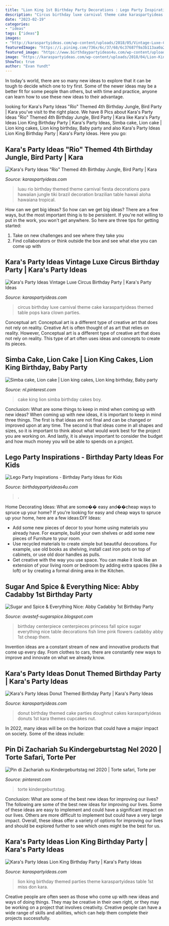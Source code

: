 ```yaml
---
title: "Lion King 1st Birthday Party Decorations : Lego Party Inspirations"
description: "Circus birthday luxe carnival theme cake karaspartyideas themed table pops kara clown parties"
date: "2023-02-19"
categories:
- "ideas"
tags: ["ideas"]
images:
- "http://karaspartyideas.com/wp-content/uploads/2018/05/Vintage-Luxe-Circus-Birthday-Party-via-Karas-Party-Ideas-KarasPartyIdeas.com10.jpeg"
featuredImage: "https://i.pinimg.com/736x/6c/37/68/6c37687f9a3b113aa0a2f3b1c242812e.jpg"
featured_image: "https://www.birthdaypartyideas4u.com/wp-content/uploads/2017/11/Lego-Party.png"
image: "https://karaspartyideas.com/wp-content/uploads/2018/04/Lion-King-Birthday-Party-via-Karas-Party-Ideas-KarasPartyIdeas.com6_.jpeg"
ShowToc: true
author: "Evan Yundt"
---
```



In today's world, there are so many new ideas to explore that it can be tough to decide which one to try first. Some of the newer ideas may be a better fit for some people than others, but with time and practice, anyone can learn how to use these new ideas to their advantage.

	

		
looking for Kara&#039;s Party Ideas &quot;Rio&quot; Themed 4th Birthday Jungle, Bird Party | Kara you've visit to the right place. We have 8 Pics about Kara&#039;s Party Ideas &quot;Rio&quot; Themed 4th Birthday Jungle, Bird Party | Kara like Kara&#039;s Party Ideas Lion King Birthday Party | Kara&#039;s Party Ideas, Simba cake, Lion cake | Lion king cakes, Lion king birthday, Baby party and also Kara&#039;s Party Ideas Lion King Birthday Party | Kara&#039;s Party Ideas. Here you go:
		
    
## Kara&#039;s Party Ideas &quot;Rio&quot; Themed 4th Birthday Jungle, Bird Party | Kara

<img loading=lazy src="http://karaspartyideas.com/wp-content/uploads/2012/06/578148_297075950386738_1438336007_n_600x870.jpg" onerror="this.onerror=null;this.src='https://tse1.mm.bing.net/th?id=OIP.X-tZetMHLXLwh7qag2QcpQHaKv&amp;pid=15.1';" alt="Kara&#039;s Party Ideas &quot;Rio&quot; Themed 4th Birthday Jungle, Bird Party | Kara">

_Source: karaspartyideas.com_

>luau rio birthday themed theme carnival fiesta decorations para hawaiian jungle tiki brazil decoration brazilian table hawaii aloha hawaiana tropical. 

	

How can we get big ideas?
So how can we get big ideas? There are a few ways, but the most important thing is to be persistent. If you're not willing to put in the work, you won't get anywhere. So here are three tips for getting started: 
1. Take on new challenges and see where they take you 
2. Find collaborators or think outside the box and see what else you can come up with 

    
## Kara&#039;s Party Ideas Vintage Luxe Circus Birthday Party | Kara&#039;s Party Ideas

<img loading=lazy src="http://karaspartyideas.com/wp-content/uploads/2018/05/Vintage-Luxe-Circus-Birthday-Party-via-Karas-Party-Ideas-KarasPartyIdeas.com10.jpeg" onerror="this.onerror=null;this.src='https://tse2.mm.bing.net/th?id=OIP.YQMSYrzm-Lh58sn74lIEXwHaLE&amp;pid=15.1';" alt="Kara&#039;s Party Ideas Vintage Luxe Circus Birthday Party | Kara&#039;s Party Ideas">

_Source: karaspartyideas.com_

>circus birthday luxe carnival theme cake karaspartyideas themed table pops kara clown parties. 

	

Conceptual art: Conceptual art is a different type of creative art that does not rely on reality.
Creative Art is often thought of as art that relies on reality. However, Conceptual art is a different type of creative art that does not rely on reality. This type of art often uses ideas and concepts to create its pieces.

    
## Simba Cake, Lion Cake | Lion King Cakes, Lion King Birthday, Baby Party

<img loading=lazy src="https://i.pinimg.com/736x/6c/37/68/6c37687f9a3b113aa0a2f3b1c242812e.jpg" onerror="this.onerror=null;this.src='https://tse1.mm.bing.net/th?id=OIP.IqMKj-jH6DFg45H4tCROwgHaJ3&amp;pid=15.1';" alt="Simba cake, Lion cake | Lion king cakes, Lion king birthday, Baby party">

_Source: nl.pinterest.com_

>cake king lion simba birthday cakes boy. 

	

Conclusion: What are some things to keep in mind when coming up with new ideas?
When coming up with new ideas, it is important to keep in mind three things. The first is that ideas are not final and can be changed or improved upon at any time. The second is that ideas come in all shapes and sizes, so it is important to think about what would work best for the project you are working on. And lastly, it is always important to consider the budget and how much money you will be able to spends on a project.

    
## Lego Party Inspirations - Birthday Party Ideas For Kids

<img loading=lazy src="https://www.birthdaypartyideas4u.com/wp-content/uploads/2017/11/Lego-Party.png" onerror="this.onerror=null;this.src='https://tse1.mm.bing.net/th?id=OIP.isXLxFvjuYHaIKdcW7Ud5QHaLZ&amp;pid=15.1';" alt="Lego Party Inspirations - Birthday Party Ideas for Kids">

_Source: birthdaypartyideas4u.com_

>. 

	

Home Decorating Ideas: What are some�� easy and��cheap ways to spruce up your home?
If you're looking for easy and cheap ways to spruce up your home, here are a few ideas:DIY Ideas: 
- Add some new pieces of decor to your home using materials you already have. For example, build your own shelves or add some new pieces of Furniture to your room. 
- Use recycled materials to create simple but beautiful decorations. For example, use old books as shelving, install cast iron pots on top of cabinets, or use old door handles as pulls. 
- Get creative with the way you use space. You can make it look like an extension of your living room or bedroom by adding extra spaces (like a loft) or by creating a formal dining area in the Kitchen.

    
## Sugar And Spice &amp; Everything Nice: Abby Cadabby 1st Birthday Party

<img loading=lazy src="http://1.bp.blogspot.com/_6_jS0CK5XU4/TLYCq4xdR8I/AAAAAAAAAds/CQ5J_nvetXc/s1600/DSC_0955.JPG" onerror="this.onerror=null;this.src='https://tse4.mm.bing.net/th?id=OIP.QyUUFf3jq3x64h9yyW_AKAHaLE&amp;pid=15.1';" alt="Sugar and Spice &amp; Everything Nice: Abby Cadabby 1st Birthday Party">

_Source: avastef-sugarspice.blogspot.com_

>birthday centerpiece centerpieces princess fall spice sugar everything nice table decorations fish lime pink flowers cadabby abby 1st cheap them. 

	

Invention ideas are a constant stream of new and innovative products that come up every day. From clothes to cars, there are constantly new ways to improve and innovate on what we already know. 

    
## Kara&#039;s Party Ideas Donut Themed Birthday Party | Kara&#039;s Party Ideas

<img loading=lazy src="http://karaspartyideas.com/wp-content/uploads/2016/03/Donut-Themed-Birthday-Party-via-Karas-Party-Ideas-KarasPartyIdeas.com8_.jpg" onerror="this.onerror=null;this.src='https://tse1.mm.bing.net/th?id=OIP.EVp4EC3RG10Ibl6AtbcqzAHaLH&amp;pid=15.1';" alt="Kara&#039;s Party Ideas Donut Themed Birthday Party | Kara&#039;s Party Ideas">

_Source: karaspartyideas.com_

>donut birthday themed cake parties doughnut cakes karaspartyideas donuts 1st kara themes cupcakes nut. 

	

In 2022, many ideas will be on the horizon that could have a major impact on society. Some of the ideas include: 

    
## Pin Di Zachariah Su Kindergeburtstag Nel 2020 | Torte Safari, Torte Per

<img loading=lazy src="https://i.pinimg.com/736x/5e/3a/f3/5e3af378df9adc61e59d115959e2d91e.jpg" onerror="this.onerror=null;this.src='https://tse4.mm.bing.net/th?id=OIP.PKrBOemxKT08JLfX1pjbAQHaNJ&amp;pid=15.1';" alt="Pin di Zachariah su Kindergeburtstag nel 2020 | Torte safari, Torte per">

_Source: pinterest.com_

>torte kindergeburtstag. 

	

Conclusion: What are some of the best new ideas for improving our lives?
The following are some of the best new ideas for improving our lives. Some of these ideas are easy to implement and could have a significant impact on our lives. Others are more difficult to implement but could have a very large impact. Overall, these ideas offer a variety of options for improving our lives and should be explored further to see which ones might be the best for us.

    
## Kara&#039;s Party Ideas Lion King Birthday Party | Kara&#039;s Party Ideas

<img loading=lazy src="https://karaspartyideas.com/wp-content/uploads/2018/04/Lion-King-Birthday-Party-via-Karas-Party-Ideas-KarasPartyIdeas.com6_.jpeg" onerror="this.onerror=null;this.src='https://tse3.mm.bing.net/th?id=OIP.Nn-EGYLB5siPavyrJT0FpgHaLH&amp;pid=15.1';" alt="Kara&#039;s Party Ideas Lion King Birthday Party | Kara&#039;s Party Ideas">

_Source: karaspartyideas.com_

>lion king birthday themed parties theme karaspartyideas table 1st miss don kara. 

	

Creative people are often seen as those who come up with new ideas and ways of doing things. They may be creative in their own right, or they may be working on a project that involves creativity. Creative people can have a wide range of skills and abilities, which can help them complete their projects successfully.

